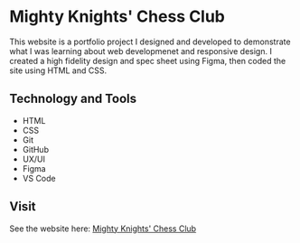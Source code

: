 # Mighty Knights' Chess Club
This website is a portfolio project I designed and developed to demonstrate what I was learning about web developmenet and responsive design. I created a high fidelity design and  spec sheet using Figma, then coded the site using HTML and CSS.

## Technology and Tools
* HTML
* CSS
* Git
* GitHub
* UX/UI
* Figma
* VS Code

## Visit
See the website here: [Mighty Knights' Chess Club](https://ecarriger.github.io/Mighty-Knights-Chess-Club/)
